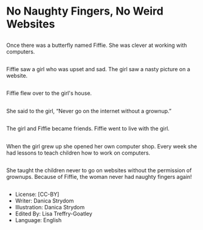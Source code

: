 # No Naughty Fingers, No Weird Websites

##
Once there was a
butterfly named Fiffie.
She was clever at
working with
computers.

##
Fiffie saw a girl who was
upset and sad.
The girl saw a nasty
picture on a website.

##
Fiffie flew over to the
girl's house.

##
She said to the girl,
“Never go on the
internet without a
grownup.”

##
The girl and Fiffie
became friends.
Fiffie went to live with
the girl.

##
When the girl grew up
she opened her own
computer shop.
Every week she had
lessons to teach
children how to work on
computers.

##
She taught the children
never to go on websites
without the permission
of grownups.
Because of Fiffie, the
woman never had
naughty fingers again!

##
* License: [CC-BY]
* Writer: Danica Strydom
* Illustration: Danica Strydom
* Edited By: Lisa Treffry-Goatley
* Language: English
